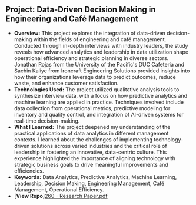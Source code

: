 ## Project: Data-Driven Decision Making in Engineering and Café Management
- **Overview:** This project explores the integration of data-driven decision-making within the fields of engineering and café management. Conducted through in-depth interviews with industry leaders, the study reveals how advanced analytics and leadership in data utilization shape operational efficiency and strategic planning in diverse sectors. Jonathan Rojas from the University of the Pacific's DUC Cafeteria and Sachin Kaliye from Ironcraft Engineering Solutions provided insights into how their organizations leverage data to predict outcomes, reduce waste, and enhance customer satisfaction.
- **Technologies Used:** The project utilized qualitative analysis tools to synthesize interview data, with a focus on how predictive analytics and machine learning are applied in practice. Techniques involved include data collection from operational metrics, predictive modeling for inventory and quality control, and integration of AI-driven systems for real-time decision-making.
- **What I Learned:** The project deepened my understanding of the practical applications of data analytics in different management contexts. I learned about the challenges of implementing technology-driven solutions across varied industries and the critical role of leadership in fostering an innovative, data-centric culture. This experience highlighted the importance of aligning technology with strategic business goals to drive meaningful improvements and efficiencies.
- **Keywords:** Data Analytics, Predictive Analytics, Machine Learning, Leadership, Decision Making, Engineering Management, Café Management, Operational Efficiency.
- [**View Repo**][260 - Research Paper.pdf](https://github.com/Nidhimange/Data-Driven-Decision-Making-in-Engineering-and-Caf-Management-/files/15267614/260.-.Research.Paper.pdf)
  
